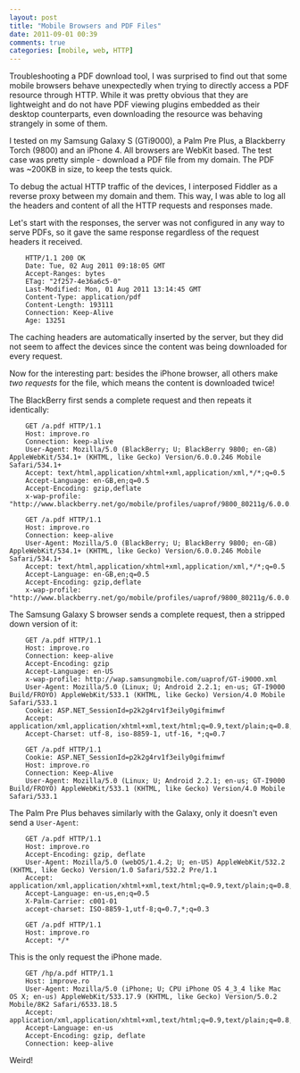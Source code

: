 ```yaml
---
layout: post
title: "Mobile Browsers and PDF Files"
date: 2011-09-01 00:39
comments: true
categories: [mobile, web, HTTP]
---
```


Troubleshooting a PDF download tool, I was surprised to find out that some mobile browsers behave unexpectedly when trying to directly access a PDF resource through HTTP. While it was pretty obvious that they are lightweight and do not have PDF viewing plugins embedded as their desktop counterparts, even downloading the resource was behaving strangely in some of them.

I tested on my Samsung Galaxy S (GTi9000), a Palm Pre Plus, a Blackberry Torch (9800) and an iPhone 4. All browsers are WebKit based. The test case was pretty simple - download a PDF file from my domain. The PDF was ~200KB in size, to keep the tests quick. 

To debug the actual HTTP traffic of the devices, I interposed Fiddler as a reverse proxy between my domain and them. This way, I was able to log all the headers and content of all the HTTP requests and responses made.

Let's start with the responses, the server was not configured in any way to serve PDFs, so it gave the same response regardless of the request headers it received.

<!-- more -->

```
    HTTP/1.1 200 OK
    Date: Tue, 02 Aug 2011 09:18:05 GMT
    Accept-Ranges: bytes
    ETag: "2f257-4e36a6c5-0"
    Last-Modified: Mon, 01 Aug 2011 13:14:45 GMT
    Content-Type: application/pdf
    Content-Length: 193111
    Connection: Keep-Alive
    Age: 13251
```

The caching headers are automatically inserted by the server, but they did not seem to affect the devices since the content was being downloaded for every request. 

Now for the interesting part: besides the iPhone browser, all others make *two requests* for the file, which means the content is downloaded twice!

The BlackBerry first sends a complete request and then repeats it identically: 

```
    GET /a.pdf HTTP/1.1
    Host: improve.ro
    Connection: keep-alive
    User-Agent: Mozilla/5.0 (BlackBerry; U; BlackBerry 9800; en-GB) AppleWebKit/534.1+ (KHTML, like Gecko) Version/6.0.0.246 Mobile Safari/534.1+
    Accept: text/html,application/xhtml+xml,application/xml,*/*;q=0.5
    Accept-Language: en-GB,en;q=0.5
    Accept-Encoding: gzip,deflate
    x-wap-profile: "http://www.blackberry.net/go/mobile/profiles/uaprof/9800_80211g/6.0.0.rdf"
```

```
    GET /a.pdf HTTP/1.1
    Host: improve.ro
    Connection: keep-alive
    User-Agent: Mozilla/5.0 (BlackBerry; U; BlackBerry 9800; en-GB) AppleWebKit/534.1+ (KHTML, like Gecko) Version/6.0.0.246 Mobile Safari/534.1+
    Accept: text/html,application/xhtml+xml,application/xml,*/*;q=0.5
    Accept-Language: en-GB,en;q=0.5
    Accept-Encoding: gzip,deflate
    x-wap-profile: "http://www.blackberry.net/go/mobile/profiles/uaprof/9800_80211g/6.0.0.rdf"
```

The Samsung Galaxy S browser sends a complete request, then a stripped down version of it:

```
    GET /a.pdf HTTP/1.1
    Host: improve.ro
    Connection: keep-alive
    Accept-Encoding: gzip
    Accept-Language: en-US
    x-wap-profile: http://wap.samsungmobile.com/uaprof/GT-i9000.xml
    User-Agent: Mozilla/5.0 (Linux; U; Android 2.2.1; en-us; GT-I9000 Build/FROYO) AppleWebKit/533.1 (KHTML, like Gecko) Version/4.0 Mobile Safari/533.1
    Cookie: ASP.NET_SessionId=p2k2g4rv1f3eily0gifmimwf
    Accept: application/xml,application/xhtml+xml,text/html;q=0.9,text/plain;q=0.8,image/png,*/*;q=0.5
    Accept-Charset: utf-8, iso-8859-1, utf-16, *;q=0.7
```

```
    GET /a.pdf HTTP/1.1
    Cookie: ASP.NET_SessionId=p2k2g4rv1f3eily0gifmimwf
    Host: improve.ro
    Connection: Keep-Alive
    User-Agent: Mozilla/5.0 (Linux; U; Android 2.2.1; en-us; GT-I9000 Build/FROYO) AppleWebKit/533.1 (KHTML, like Gecko) Version/4.0 Mobile Safari/533.1
```

The Palm Pre Plus behaves similarly with the Galaxy, only it doesn't even send a `User-Agent`:

```
    GET /a.pdf HTTP/1.1
    Host: improve.ro
    Accept-Encoding: gzip, deflate
    User-Agent: Mozilla/5.0 (webOS/1.4.2; U; en-US) AppleWebKit/532.2 (KHTML, like Gecko) Version/1.0 Safari/532.2 Pre/1.1
    Accept: application/xml,application/xhtml+xml,text/html;q=0.9,text/plain;q=0.8,image/png,*/*;q=0.5
    Accept-Language: en-us,en;q=0.5
    X-Palm-Carrier: c001-01
    accept-charset: ISO-8859-1,utf-8;q=0.7,*;q=0.3
```

```
    GET /a.pdf HTTP/1.1
    Host: improve.ro
    Accept: */*
```

This is the only request the iPhone made.

```
    GET /hp/a.pdf HTTP/1.1
    Host: improve.ro
    User-Agent: Mozilla/5.0 (iPhone; U; CPU iPhone OS 4_3_4 like Mac OS X; en-us) AppleWebKit/533.17.9 (KHTML, like Gecko) Version/5.0.2 Mobile/8K2 Safari/6533.18.5
    Accept: application/xml,application/xhtml+xml,text/html;q=0.9,text/plain;q=0.8,image/png,*/*;q=0.5
    Accept-Language: en-us
    Accept-Encoding: gzip, deflate
    Connection: keep-alive
```

Weird!
